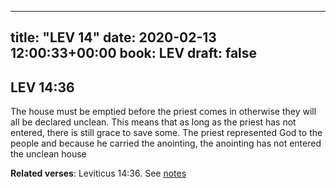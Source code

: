 
---
title: "LEV 14"
date: 2020-02-13 12:00:33+00:00
book: LEV
draft: false
---

## LEV 14:36

The house must be emptied before the priest comes in otherwise they will all be declared unclean. This means that as long as the priest has not entered, there is still grace to save some. The priest represented God to the people and because he carried the anointing, the anointing has not entered the unclean house

**Related verses**: Leviticus 14:36. See [notes](https://my.bible.com/notes/3363322072398553417)

